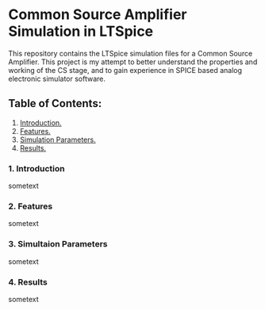 # Common Source Amplifier Simulation in LTSpice
This repository contains the LTSpice simulation files for a Common Source Amplifier. This project is my attempt to better understand the properties and working of the CS stage, and to gain experience in SPICE based analog electronic simulator software.

## Table of Contents:
1. [ Introduction. ](#intro)
2. [ Features. ](#features)
3. [Simulation Parameters.](#sp)
4. [Results.](#rs)

<a name="intro"></a>
### 1. Introduction

sometext

<a name="features"></a>
### 2. Features

sometext

<a name="sp"></a>
### 3. Simultaion Parameters

sometext

<a name="rs"></a>
### 4. Results

sometext

